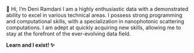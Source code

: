 👋 Hi, I’m Deni Ramdani
I am a highly enthusiastic data with a demonstrated ability to excel in various technical areas. I possess strong programming and computational skills, with a specialization in nanophotonic scattering computations. I am adept at quickly acquiring new skills, allowing me to stay at the forefront of the ever-evolving data field.

<b>Learn and I exist! ✨<b> 
<!---
dn-rmdn/dn-rmdn is a ✨ special ✨ repository because its `README.md` (this file) appears on your GitHub profile.
You can click the Preview link to take a look at your changes.
--->
